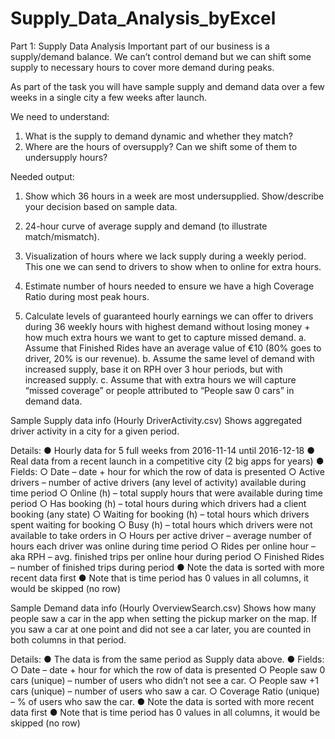 # Supply_Data_Analysis_byExcel
Part 1: Supply Data Analysis
Important part of our business is a supply/demand balance. We can’t control demand but we can shift some supply to necessary hours to cover more demand during peaks.

As part of the task you will have sample supply and demand data over a few weeks in a single city a few weeks after launch.

We need to understand:
1)	What is the supply to demand dynamic and whether they match?
2)	Where are the hours of oversupply? Can we shift some of them to undersupply hours?

Needed output:
1.	Show which 36 hours in a week are most undersupplied. Show/describe your decision based on sample data.
2.	24-hour curve of average supply and demand (to illustrate match/mismatch).
3.	Visualization of hours where we lack supply during a weekly period. This one we can send to drivers to show when to online for extra hours.

4.	Estimate number of hours needed to ensure we have a high Coverage Ratio during most peak hours.
5.	Calculate levels of guaranteed hourly earnings we can offer to drivers during 36 weekly hours with highest demand without losing money + how much extra hours we want to get to capture missed demand.
a.	Assume that Finished Rides have an average value of €10 (80% goes to driver, 20% is our revenue).
b.	Assume the same level of demand with increased supply, base it on RPH over 3 hour periods, but with increased supply.
c.	Assume that with extra hours we will capture “missed coverage” or people attributed to “People saw 0 cars” in demand data.

Sample Supply data info (Hourly DriverActivity.csv)
Shows aggregated driver activity in a city for a given period.

Details:
●	Hourly data for 5 full weeks from 2016-11-14 until 2016-12-18
●	Real data from a recent launch in a competitive city (2 big apps for years)
●	Fields:
○	Date – date + hour for which the row of data is presented
○	Active drivers – number of active drivers (any level of activity) available during time period
○	Online (h) – total supply hours that were available during time period
○	Has booking (h) – total hours during which drivers had a client booking (any state)
○	Waiting for booking (h) – total hours which drivers spent waiting for booking
○	Busy (h) – total hours which drivers were not available to take orders in
○	Hours per active driver – average number of hours each driver was online during time period
○	Rides per online hour – aka RPH – avg. finished trips per online hour during period
○	Finished Rides – number of finished trips during period
●	Note the data is sorted with more recent data first
●	Note that is time period has 0 values in all columns, it would be skipped (no row)

Sample Demand data info (Hourly OverviewSearch.csv)
Shows how many people saw a car in the app when setting the pickup marker on the map. If you saw a car at one point and did not see a car later, you are counted in both columns in that period.

Details:
●	The data is from the same period as Supply data above.
●	Fields:
○	Date – date + hour for which the row of data is presented
○	People saw 0 cars (unique) – number of users who didn’t not see a car.
○	People saw +1 cars (unique) – number of users who saw a car.
○	Coverage Ratio (unique) – % of users who saw the car.
●	Note the data is sorted with more recent data first
●	Note that is time period has 0 values in all columns, it would be skipped (no row)

